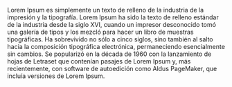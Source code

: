 Lorem Ipsum es simplemente un texto de relleno de la industria de la impresión y la tipografía. Lorem Ipsum ha sido la texto de relleno estándar de la industria
desde la siglo XVI, cuando un impresor desconocido tomó una galería de tipos y los mezcló para hacer un libro de muestras tipográficas. Ha sobrevivido no sólo a
cinco siglos, sino también al salto hacia la composición tipográfica electrónica, permaneciendo esencialmente sin cambios. Se popularizó en la década de 1960 con
la lanzamiento de hojas de Letraset que contenían pasajes de Lorem Ipsum y, más recientemente, con software de autoedición como Aldus PageMaker, que incluía
versiones de Lorem Ipsum.